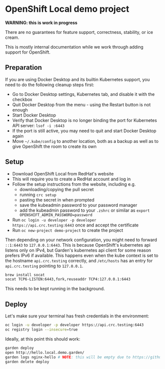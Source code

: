 # OpenShift Local demo project

**WARNING: this is work in progress**

There are no guarantees for feature support, correctness, stability, or ice cream.

This is mostly internal documentation while we work through adding support for OpenShift.

## Preparation

If you are using Docker Desktop and its builtin Kubernetes support, you need to do the following cleanup steps first:

- Go to Docker Desktop settings, Kubernetes tab, and disable it with the checkbox
- Quit Docker Desktop from the menu - using the Restart button is not enough
- Start Docker Desktop
- Verify that Docker Desktop is no longer binding the port for Kubernetes API server: `lsof -i :6443`
- If the port is still active, you may need to quit and start Docker Desktop again
- Move `~/.kube/config` to another location, both as a backup as well as to give OpenShift the room to create its own

## Setup

- Download OpenShift Local from RedHat's website
- This will require you to create a RedHat account and log in
- Follow the setup instructions from the website, including e.g.
  - downloading/copying the pull secret
  - running `crc setup`
  - pasting the secret in when prompted
  - save the kubeadmin password to your password manager
  - add the kubeadmin password to your `.zshrc` or similar as `export OPENSHIFT_ADMIN_PASSWORD=password`
- Run `oc login -u developer -p developer https://api.crc.testing:6443` once and accept the certificate
- Run `oc new-project demo-project` to create the project

Then depending on your network configuration, you might need to forward `::1:6443` to `127.0.0.1:6443`. This is because OpenShift's kubernetes api listens only on IPv4, but Garden's kubernetes api client for some reason prefers IPv6 if available. This happens even when the kube context is set to the hostname `api.crc.testing` correctly, and `/etc/hosts` has an entry for `api.crc.testing` pointing to `127.0.0.1`.

```bash
brew install socat
socat TCP6-LISTEN:6443,fork,reuseaddr TCP4:127.0.0.1:6443
```

This needs to be kept running in the background.

## Deploy

Let's make sure your terminal has fresh credentials in the environment:

```bash
oc login -u developer -p developer https://api.crc.testing:6443
oc registry login --insecure=true
```

Ideally, at this point this should work:

```bash
garden deploy
open http://hello.local.demo.garden/
garden logs nginx-hello # NOTE: this will be empty due to https://github.com/sclorg/nginx-container/issues/94
garden delete deploy
```
